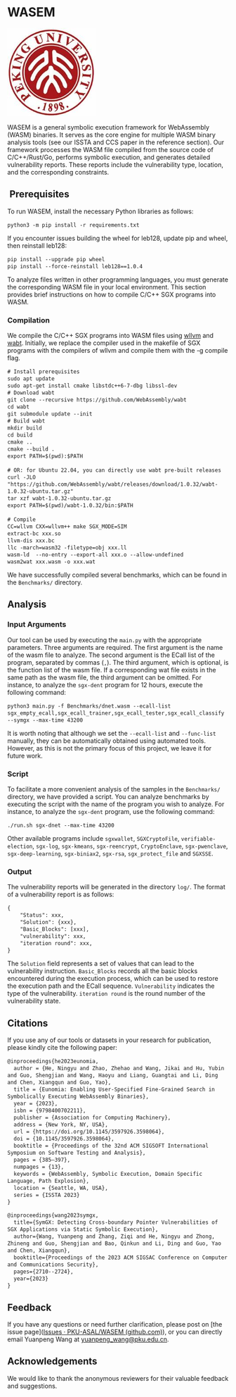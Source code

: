 # WASEM

![logo](pic/104848503.jfif)

WASEM is a general symbolic execution framework for WebAssembly (WASM) binaries. It serves as the core engine for multiple WASM binary analysis tools (see our ISSTA and CCS paper in the reference section). Our framework processes the WASM file compiled from the source code of C/C++/Rust/Go, performs symbolic execution, and generates detailed vulnerability reports. These reports include the vulnerability type, location, and the corresponding constraints.

##  Prerequisites 

To run WASEM, install the necessary Python libraries as follows:

```shell
python3 -m pip install -r requirements.txt
```

If you encounter issues building the wheel for leb128, update pip and wheel, then reinstall leb128:

```shell
pip install --upgrade pip wheel
pip install --force-reinstall leb128==1.0.4
```

To analyze files written in other programming languages, you must generate the corresponding WASM file in your local environment. This section provides brief instructions on how to compile C/C++ SGX programs into WASM.

### Compilation

We compile the C/C++ SGX programs into WASM files using [wllvm](https://github.com/travitch/whole-program-llvm) and [wabt](https://github.com/WebAssembly/wabt). Initially, we replace the compiler used in the makefile of SGX programs with the compilers of wllvm and compile them with the -g compile flag.

```shell
# Install prerequisites
sudo apt update
sudo apt-get install cmake libstdc++6-7-dbg libssl-dev
# Download wabt
git clone --recursive https://github.com/WebAssembly/wabt
cd wabt
git submodule update --init
# Build wabt
mkdir build
cd build
cmake ..
cmake --build .
export PATH=$(pwd):$PATH

# OR: for Ubuntu 22.04, you can directly use wabt pre-built releases
curl -JLO "https://github.com/WebAssembly/wabt/releases/download/1.0.32/wabt-1.0.32-ubuntu.tar.gz"
tar xzf wabt-1.0.32-ubuntu.tar.gz
export PATH=$(pwd)/wabt-1.0.32/bin:$PATH

# Compile
CC=wllvm CXX=wllvm++ make SGX_MODE=SIM 
extract-bc xxx.so
llvm-dis xxx.bc
llc -march=wasm32 -filetype=obj xxx.ll
wasm-ld  --no-entry --export-all xxx.o --allow-undefined
wasm2wat xxx.wasm -o xxx.wat
```

We have successfully compiled several benchmarks, which can be found in the `Benchmarks/` directory.

## Analysis

### Input Arguments

Our tool can be used by executing the `main.py` with the appropriate parameters. Three arguments are required. The first argument is the name of the wasm file to analyze. The second argument is the ECall list of the program, separated by commas (`,`). The third argument, which is optional, is the function list of the wasm file. If a corresponding wat file exists in the same path as the wasm file, the third argument can be omitted. For instance, to analyze the `sgx-dent` program for 12 hours, execute the following command:

```shell
python3 main.py -f Benchmarks/dnet.wasm --ecall-list sgx_empty_ecall,sgx_ecall_trainer,sgx_ecall_tester,sgx_ecall_classify --symgx --max-time 43200
```

It is worth noting that although we set the `--ecall-list` and `--func-list` manually, they can be automatically obtained using automated tools. However, as this is not the primary focus of this project, we leave it for future work.

### Script

To facilitate a more convenient analysis of the samples in the `Benchmarks/` directory, we have provided a script. You can analyze benchmarks by executing the script with the name of the program you wish to analyze. For instance, to analyze the `sgx-dent` program, use the following command:

```shell
./run.sh sgx-dnet --max-time 43200
```

Other available programs include `sgxwallet`, `SGXCryptoFile`, `verifiable-election`, `sgx-log`, `sgx-kmeans`, `sgx-reencrypt`, `CryptoEnclave`, `sgx-pwenclave`, `sgx-deep-learning`, `sgx-biniax2`, `sgx-rsa`, `sgx_protect_file` and `SGXSSE`.

### Output

The vulnerability reports will be generated in the directory `log/`. The format of a vulnerability report is as follows:

```shell
{
    "Status": xxx,
    "Solution": {xxx},
    "Basic_Blocks": [xxx],
    "vulnerability": xxx,
    "iteration round": xxx,
}
```

The `Solution` field represents a set of values that can lead to the vulnerability instruction. `Basic_Blocks` records all the basic blocks encountered during the execution process, which can be used to restore the execution path and the ECall sequence. `Vulnerability` indicates the type of the vulnerability. `iteration round` is the round number of the vulnerability state.

## Citations

If you use any of our tools or datasets in your research for publication, please kindly cite the following paper:

```
@inproceedings{he2023eunomia,
  author = {He, Ningyu and Zhao, Zhehao and Wang, Jikai and Hu, Yubin and Guo, Shengjian and Wang, Haoyu and Liang, Guangtai and Li, Ding and Chen, Xiangqun and Guo, Yao},
  title = {Eunomia: Enabling User-Specified Fine-Grained Search in Symbolically Executing WebAssembly Binaries},
  year = {2023},
  isbn = {9798400702211},
  publisher = {Association for Computing Machinery},
  address = {New York, NY, USA},
  url = {https://doi.org/10.1145/3597926.3598064},
  doi = {10.1145/3597926.3598064},
  booktitle = {Proceedings of the 32nd ACM SIGSOFT International Symposium on Software Testing and Analysis},
  pages = {385–397},
  numpages = {13},
  keywords = {WebAssembly, Symbolic Execution, Domain Specific Language, Path Explosion},
  location = {Seattle, WA, USA},
  series = {ISSTA 2023}
}

```

```
@inproceedings{wang2023symgx,
  title={SymGX: Detecting Cross-boundary Pointer Vulnerabilities of SGX Applications via Static Symbolic Execution},
  author={Wang, Yuanpeng and Zhang, Ziqi and He, Ningyu and Zhong, Zhineng and Guo, Shengjian and Bao, Qinkun and Li, Ding and Guo, Yao and Chen, Xiangqun},
  booktitle={Proceedings of the 2023 ACM SIGSAC Conference on Computer and Communications Security},
  pages={2710--2724},
  year={2023}
}
```

## Feedback

If you have any questions or need further clarification, please post on [the issue page]([Issues · PKU-ASAL/WASEM (github.com)](https://github.com/PKU-ASAL/WASEM/issues)), or you can directly email Yuanpeng Wang at [yuanpeng_wang@pku.edu.cn](yuanpeng_wang@pku.edu.cn).

## Acknowledgements

We would like to thank the anonymous reviewers for their valuable feedback and suggestions.
